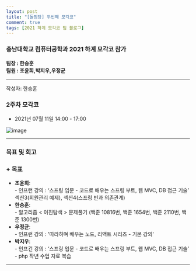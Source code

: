 ```yaml
---
layout: post
title: "[돌찜당] 두번째 모각코"
comment: true
tags: [2021 하계 모각코 팀 블로그]
---
```


### 충남대학교 컴퓨터공학과 2021 하계 모각코 참가

**팀장 : 한승훈**  
**팀원 : 조윤희,박지우,우정균**  

---

작성자: 한승훈
### 2주차 모각코
+ 2021년 07월 11일 14:00 - 17:00  


![image](https://user-images.githubusercontent.com/34434155/125183550-58350f00-e252-11eb-8ec5-b87aedd6d0a7.png)  

---  

### 목표 및 회고  
### + 목표  
  - **조윤희**:   
        - 인프런 강의 : ‘스프링 입문 - 코드로 배우는 스프링 부트, 웹 MVC, DB 접근 기술’ 섹션3(회원관리 예제), 섹션4(스프링 빈과 의존관계)
  - **한승훈**:   
        - 알고리즘 < 이진탐색 > 문제풀기 (백준 10816번, 백준 1654번, 백준 2110번, 백준 1300번)   
  - **우정균**:   
        - 인프런 강의 : '따라하며 배우는 노드, 리액트 시리즈 - 기본 강의'    
  - **박지우**:   
        - 인프건 강의 : ‘스프링 입문 - 코드로 배우는 스프링 부트, 웹 MVC, DB 접근 기술’
        - php 작년 수업 자료 복습   

---  